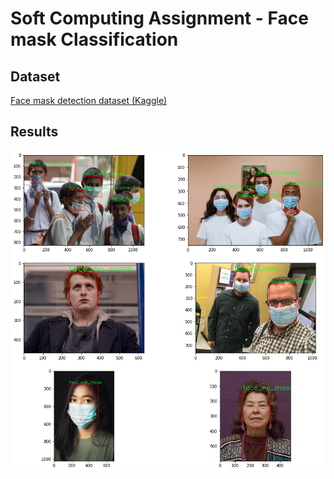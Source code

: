 # Soft Computing Assignment - Face mask Classification

## Dataset
[Face mask detection dataset (Kaggle)](https://www.kaggle.com/wobotintelligence/face-mask-detection-dataset)

## Results
![alt text](https://github.com/ChiaJun03/facemask_classification/blob/main/images/mobileNet_Output.png)
